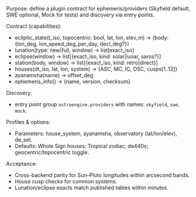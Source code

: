 <!-- >>> AUTO-GEN BEGIN: Providers Spec v1.0 (instructions) -->
Purpose: define a plugin contract for ephemeris/providers (Skyfield default, SWE optional, Mock for tests) and discovery via entry points.

Contract (capabilities):
- ecliptic_state(t_iso, topocentric: bool, lat, lon, elev_m) -> {body: {lon_deg, lon_speed_deg_per_day, decl_deg?}}
- lunation(type: new|full, window) -> list[exact_iso]
- eclipse(window) -> list[{exact_iso, kind: solar|lunar, saros?}]
- station(body, window) -> list[{exact_iso, kind: retro|direct}]
- houses(dt_iso, lat, lon, system) -> {ASC, MC, IC, DSC, cusps[1..12]}
- ayanamsha(name) -> offset_deg
- ephemeris_info() -> {name, version, checksum}

Discovery:
- entry point group `astroengine.providers` with names: `skyfield`, `swe`, `mock`.

Profiles & options:
- Parameters: house_system, ayanamsha, observatory (lat/lon/elev), de_set.
- Defaults: Whole Sign houses; Tropical zodiac; de440s; geocentric/topocentric toggle.

Acceptance:
- Cross-backend parity for Sun–Pluto longitudes within arcsecond bands.
- House cusp checks for common systems.
- Lunation/eclipse exacts match published tables within minutes.
<!-- >>> AUTO-GEN END: Providers Spec v1.0 (instructions) -->
